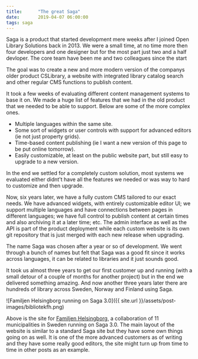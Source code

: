 ```yaml
---
title:      "The great Saga"
date:       2019-04-07 06:00:00
tags: saga
---
```


Saga is a product that started development mere weeks after I joined Open
Library Solutions back in 2013. We were a small time, at no time more then four
developers and one designer but for the most part just two and a half devloper.
The core team have been me and two colleagues since the start

The goal was to create a new and more modern version of the companys older
product CSLibrary, a website with integrated library catalog search and other
regular CMS functions to publish content.

It took a few weeks of evaluating different content management systems to base
it on. We made a huge list of features that we had in the old product that we
needed to be able to support. Below are some of the more complex ones.

* Multiple languages within the same site.
* Some sort of widgets or user controls with support for advanced editors (ie
  not just property grids).
* Time-based content publishing (ie I want a new version of this page to be put
  online tomorrow).
* Easily customizable, at least on the public website part, but still easy to
  upgrade to a new version.

In the end we settled for a completely custom solution, most systems we evaluated
either didnt't have all the features we needed or was way to hard to customize and
then upgrade.

Now, six years later, we have a fully custom CMS tailored to our exact needs. We
have advanced widgets, with entirely customizable editor UI; we support multiple
languages and have connections between pages in different languages; we have full
control to publish content at certain times and also archiving it at a later time;
etc. The admin interface as well as the API is part of the product deployment
while each custom website is its own git repository that is just merged with
each new release when upgrading.

The name Saga was chosen after a year or so of development. We went through a
bunch of names but felt that Saga was a good fit since it works across languages,
it can be related to libraries and it just sounds good.

It took us almost three years to get our first customer up and running (with a
small detour of a couple of months for another project) but in the end we
delivered something amazing. And now another three years later there are hundreds
of library across Sweden, Norway and Finland using Saga.

![Familjen Helsingborg running on Saga 3.0]({{ site.url }}/assets/post-images/bibliotekfh.png)

Above is the site for [Familjen Helsingborg](https://www.bibliotekfh.se/), a
collaboration of 11 municipalities in Sweden running on Saga 3.0. The main layout
of the website is similar to a standard Saga site but they have some own things
going on as well. It is one of the more advanced customers as of writing and they
have some really good editors, the site might turn up from time to time in other
posts as an example.
